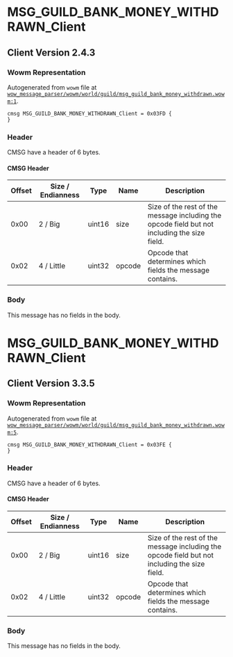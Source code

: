 # MSG_GUILD_BANK_MONEY_WITHDRAWN_Client

## Client Version 2.4.3

### Wowm Representation

Autogenerated from `wowm` file at [`wow_message_parser/wowm/world/guild/msg_guild_bank_money_withdrawn.wowm:1`](https://github.com/gtker/wow_messages/tree/main/wow_message_parser/wowm/world/guild/msg_guild_bank_money_withdrawn.wowm#L1).
```rust,ignore
cmsg MSG_GUILD_BANK_MONEY_WITHDRAWN_Client = 0x03FD {
}
```
### Header

CMSG have a header of 6 bytes.

#### CMSG Header

| Offset | Size / Endianness | Type   | Name   | Description |
| ------ | ----------------- | ------ | ------ | ----------- |
| 0x00   | 2 / Big           | uint16 | size   | Size of the rest of the message including the opcode field but not including the size field.|
| 0x02   | 4 / Little        | uint32 | opcode | Opcode that determines which fields the message contains.|

### Body

This message has no fields in the body.

# MSG_GUILD_BANK_MONEY_WITHDRAWN_Client

## Client Version 3.3.5

### Wowm Representation

Autogenerated from `wowm` file at [`wow_message_parser/wowm/world/guild/msg_guild_bank_money_withdrawn.wowm:5`](https://github.com/gtker/wow_messages/tree/main/wow_message_parser/wowm/world/guild/msg_guild_bank_money_withdrawn.wowm#L5).
```rust,ignore
cmsg MSG_GUILD_BANK_MONEY_WITHDRAWN_Client = 0x03FE {
}
```
### Header

CMSG have a header of 6 bytes.

#### CMSG Header

| Offset | Size / Endianness | Type   | Name   | Description |
| ------ | ----------------- | ------ | ------ | ----------- |
| 0x00   | 2 / Big           | uint16 | size   | Size of the rest of the message including the opcode field but not including the size field.|
| 0x02   | 4 / Little        | uint32 | opcode | Opcode that determines which fields the message contains.|

### Body

This message has no fields in the body.

